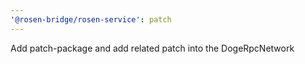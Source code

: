 ```yaml
---
'@rosen-bridge/rosen-service': patch
---
```


Add patch-package and add related patch into the DogeRpcNetwork
